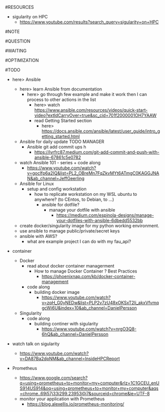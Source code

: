 #RESOURCES
* sigularity on HPC
    * https://www.youtube.com/results?search_query=sigularity+on+HPC

#NOTE

#QUESTION

#WAITING

#OPTIMIZATION

#TODO

* here> Ansible
    * here> learn Ansible from documentation
        * here> go through few example and make it work then I can process to other actions in the list
            * here> watch https://www.ansible.com/resources/videos/quick-start-video?extIdCarryOver=true&sc_cid=701f2000001OH7YAAW 
            * read Getting Started section
                * here> https://docs.ansible.com/ansible/latest/user_guide/intro_getting_started.html
    * Ansible for daily update TODO MANAGER 
        * Ansible git add commit ups h
            * https://lvrfrc87.medium.com/git-add-commit-and-push-with-ansible-67861c5e0782
    * watch Ansible 101 - series  + code along
        * https://www.youtube.com/watch?v=goclfp6a2IQ&list=PL2_OBreMn7FqZkvMYt6ATmgC0KAGGJNAN&ab_channel=JeffGeerling
    * Ansible for Linux
        * setup and config workstation 
            * how to replicate workstation on my WSL ubuntu to anywhere? (to CEntos, to Debian, to ...)
                * ansible for dotfile?
                    * manage your dotfile with ansible
                        * https://medium.com/espinola-designs/manage-your-dotfiles-with-ansible-6dbedd5532bb
    * create docker/singularity image for my python working environment.
    * use ansible to manage public/private/secret keys
    * ansible with AWS?
        * what are example project I can do with my fau_api?

* container
    * Docker 
        * read about docker container managerment
            * How to manage Docker Container ? Best Practices
                * https://phoenixnap.com/kb/docker-container-management
        * code along 
            * building docker image
                * https://www.youtube.com/watch?v=zqH_G0yNEDw&list=PLP2v7zU48xOKSxT2li_akxVfvmqgcWi6U&index=10&ab_channel=DanielPersson 
    * Singularity 
        * code along 
            * building continer with sigularity
                * https://www.youtube.com/watch?v=nrgO3Q8-6hQ&ab_channel=DanielPersson

* watch talk on sigularity
    * https://www.youtube.com/watch?v=DA87Ba2dpNM&ab_channel=InsideHPCReport 
* Prometheus
    * https://www.google.com/search?q=using+prometheus+to+monitor+my+computer&rlz=1C1GCEU_enUS914US914&oq=using+prometheus+to+monitor+my+computer&aqs=chrome..69i57j33i299.23953j0j7&sourceid=chrome&ie=UTF-8
    * monitor your application with Prometheus 
        * https://blog.alexellis.io/prometheus-monitoring/
